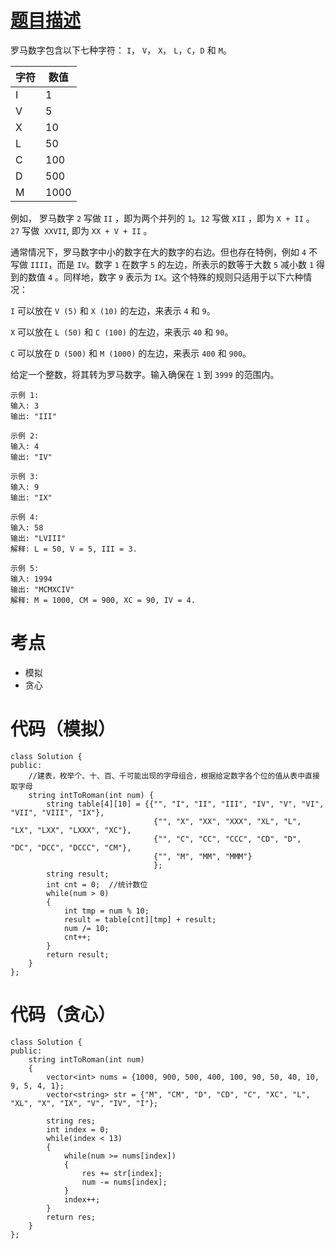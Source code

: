 <!--
 * @Description: 
 * @Author: Hongyang_Yang
 * @Date: 2020-08-07 22:32:37
 * @LastEditors: Hongyang_Yang
 * @LastEditTime: 2020-08-07 22:59:36
-->
# [题目描述](https://leetcode-cn.com/problems/integer-to-roman)
罗马数字包含以下七种字符： `I`， `V`， `X`， `L`，`C`，`D` 和 `M`。

| 字符 | 数值 |
| ---- | ---- |
| I    | 1    |
| V    | 5    |
| X    | 10   |
| L    | 50   |
| C    | 100  |
| D    | 500  |
| M    | 1000 |

例如， 罗马数字 `2` 写做 `II` ，即为两个并列的 `1`。`12` 写做 `XII` ，即为 `X + II` 。 `27` 写做  `XXVII`, 即为 `XX + V + II` 。

通常情况下，罗马数字中小的数字在大的数字的右边。但也存在特例，例如 `4` 不写做 `IIII`，而是 `IV`。数字 `1` 在数字 `5` 的左边，所表示的数等于大数 `5` 减小数 `1` 得到的数值 `4` 。同样地，数字 `9` 表示为 `IX`。这个特殊的规则只适用于以下六种情况：

`I` 可以放在 `V (5)` 和 `X (10)` 的左边，来表示 `4` 和 `9`。

`X` 可以放在 `L (50)` 和 `C (100)` 的左边，来表示 `40` 和 `90`。 

`C` 可以放在 `D (500)` 和 `M (1000)` 的左边，来表示 `400` 和 `900`。

给定一个整数，将其转为罗马数字。输入确保在 `1` 到 `3999` 的范围内。

```
示例 1:
输入: 3
输出: "III"
```
```
示例 2:
输入: 4
输出: "IV"
```
```
示例 3:
输入: 9
输出: "IX"
```
```
示例 4:
输入: 58
输出: "LVIII"
解释: L = 50, V = 5, III = 3.
```
```
示例 5:
输入: 1994
输出: "MCMXCIV"
解释: M = 1000, CM = 900, XC = 90, IV = 4.
```

# 考点
- 模拟
- 贪心

# 代码（模拟）
```
class Solution {
public:
    //建表，枚举个、十、百、千可能出现的字母组合，根据给定数字各个位的值从表中直接取字母
    string intToRoman(int num) {
        string table[4][10] = {{"", "I", "II", "III", "IV", "V", "VI", "VII", "VIII", "IX"}, 
                                {"", "X", "XX", "XXX", "XL", "L", "LX", "LXX", "LXXX", "XC"}, 
                                {"", "C", "CC", "CCC", "CD", "D", "DC", "DCC", "DCCC", "CM"}, 
                                {"", "M", "MM", "MMM"}
                                };
        string result;
        int cnt = 0;  //统计数位
        while(num > 0)
        {
            int tmp = num % 10;
            result = table[cnt][tmp] + result;
            num /= 10;
            cnt++;
        }
        return result;
    }
};
```

# 代码（贪心）
```
class Solution {
public:
    string intToRoman(int num)
    {
        vector<int> nums = {1000, 900, 500, 400, 100, 90, 50, 40, 10, 9, 5, 4, 1};
        vector<string> str = {"M", "CM", "D", "CD", "C", "XC", "L", "XL", "X", "IX", "V", "IV", "I"};

        string res;
        int index = 0;
        while(index < 13)
        {
            while(num >= nums[index])
            {
                res += str[index];
                num -= nums[index];
            }
            index++;
        }
        return res;
    }
};
```